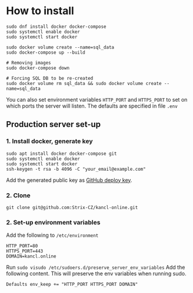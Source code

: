 # How to install


	sudo dnf install docker docker-compose
	sudo systemctl enable docker
	sudo systemctl start docker

	sudo docker volume create --name=sql_data
	sudo docker-compose up --build

	# Removing images
	sudo docker-compose down

	# Forcing SQL DB to be re-created
	sudo docker volume rm sql_data && sudo docker volume create --name=sql_data

You can also set environment variables `HTTP_PORT` and `HTTPS_PORT`
to set on which ports the server will listen. The defaults are specified in file `.env`

## Production server set-up

### 1. Install docker, generate key
```
sudo apt install docker docker-compose git
sudo systemctl enable docker
sudo systemctl start docker
ssh-keygen -t rsa -b 4096 -C "your_email@example.com"
```
Add the generated public key as
[GitHub deploy key](https://github.com/Strix-CZ/kancl-online/settings/keys).

### 2. Clone

```
git clone git@github.com:Strix-CZ/kancl-online.git
``` 

### 2. Set-up environment variables

Add the following to `/etc/environment`
```
HTTP_PORT=80
HTTPS_PORT=443
DOMAIN=kancl.online
```

Run `sudo visudo /etc/sudoers.d/preserve_server_env_variables`
Add the following content. This will preserve the env variables
when running sudo.
```
Defaults env_keep += "HTTP_PORT HTTPS_PORT DOMAIN"
```
